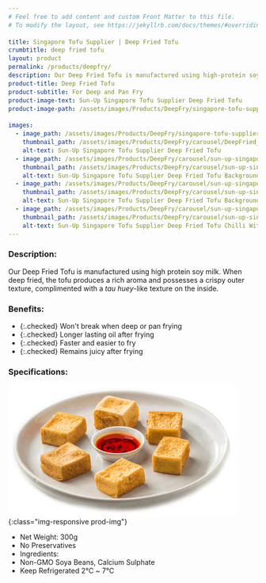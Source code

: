 ```yaml
---
# Feel free to add content and custom Front Matter to this file.
# To modify the layout, see https://jekyllrb.com/docs/themes/#overriding-theme-defaults

title: Singapore Tofu Supplier | Deep Fried Tofu
crumbtitle: deep fried tofu
layout: product
permalink: /products/deepfry/
description: Our Deep Fried Tofu is manufactured using high-protein soy milk. When deep fried, the tofu produces a rich aroma and possesses a crispy outer texture, complimented with a tau huey-like texture on the inside.
product-title: Deep Fried Tofu
product-subtitle: For Deep and Pan Fry
product-image-text: Sun-Up Singapore Tofu Supplier Deep Fried Tofu
product-image-path: /assets/images/Products/DeepFry/singapore-tofu-supplier-sun-up-deep-fried-tofu.jpg

images:
  - image_path: /assets/images/Products/DeepFry/singapore-tofu-supplier-sun-up-deep-fried-tofu.jpg
    thumbnail_path: /assets/images/Products/DeepFry/carousel/DeepFried_tn.jpg
    alt-text: Sun-Up Singapore Tofu Supplier Deep Fried Tofu
  - image_path: /assets/images/Products/DeepFry/carousel/sun-up-singapore-tofu-supplier-deep-fried-tofu-background-product-with-rice.jpg
    thumbnail_path: /assets/images/Products/DeepFry/carousel/sun-up-singapore-tofu-supplier-deep-fried-tofu-background-product-with-rice_tn.jpg
    alt-text: Sun-Up Singapore Tofu Supplier Deep Fried Tofu Background Product With Rice
  - image_path: /assets/images/Products/DeepFry/carousel/sun-up-singapore-tofu-supplier-deep-fried-tofu-background-with-rice.jpg
    thumbnail_path: /assets/images/Products/DeepFry/carousel/sun-up-singapore-tofu-supplier-deep-fried-tofu-background-with-rice_tn.jpg
    alt-text: Sun-Up Singapore Tofu Supplier Deep Fried Tofu Background With Rice
  - image_path: /assets/images/Products/DeepFry/carousel/sun-up-singapore-tofu-supplier-deep-fried-tofu-chilli-with-product.jpg
    thumbnail_path: /assets/images/Products/DeepFry/carousel/sun-up-singapore-tofu-supplier-deep-fried-tofu-chilli-with-product_tn.jpg
    alt-text: Sun-Up Singapore Tofu Supplier Deep Fried Tofu Chilli With Product
---
```


### Description:
Our Deep Fried Tofu is manufactured using high protein soy milk. 
When deep fried, the tofu produces a rich aroma and possesses a crispy outer texture, 
complimented with a _tau huey_-like texture on the inside.

### Benefits:
- {:.checked} Won't break when deep or pan frying
- {:.checked} Longer lasting oil after frying
- {:.checked} Faster and easier to fry
- {:.checked} Remains juicy after frying

### Specifications:
![Sun-Up Singapore Tofu Supplier Deep Fried Tofu on plate](/assets/images/Products/DeepFry/singapore-tofu-supplier-sun-up-deep-fried-tofu-product-thumbnail.jpeg){:class="img-responsive prod-img"}
-  Net Weight: 300g
-  No Preservatives
-  Ingredients:
-  Non-GMO Soya Beans, Calcium Sulphate
-  Keep Refrigerated 2℃ ~ 7℃
